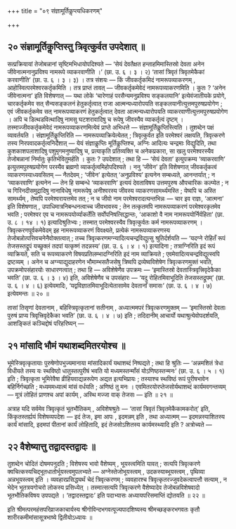 +++
title = "०९ संज्ञामूर्तिकॢप्त्यधिकरणम्"

+++

## २० संज्ञामूर्तिकॢप्तिस्तु त्रिवृत्कुर्वत उपदेशात् ॥

सत्प्रक्रियायां तेजोबन्नानां सृष्टिमभिधायोपदिश्यते — ‘सेयं देवतैक्षत हन्ताहमिमास्तिस्रो देवता अनेन जीवेनात्मनानुप्रविश्य नामरूपे व्याकरवाणीति ।’ (छा. उ. ६ । ३ । २) ‘तासां त्रिवृतं त्रिवृतमेकैकां करवाणीति’ (छा. उ. ६ । ३ । ३) । तत्र संशयः — किं जीवकर्तृकमिदं नामरूपव्याकरणम् , आहोस्वित्परमेश्वरकर्तृकमिति । तत्र प्राप्तं तावत् — जीवकर्तृकमेवेदं नामरूपव्याकरणमिति । कुतः ? ‘अनेन जीवेनात्मना’ इति विशेषणात् — यथा लोके ‘चारेणाहं परसैन्यमनुप्रविश्य सङ्कलयानि’ इत्येवंजातीयके प्रयोगे, चारकर्तृकमेव सत् सैन्यसङ्कलनं हेतुकर्तृत्वात् राजा आत्मन्यध्यारोपयति सङ्कलयानीत्युत्तमपुरुषप्रयोगेण ; एवं जीवकर्तृकमेव सत् नामरूपव्याकरणं हेतुकर्तृत्वात् देवता आत्मन्यध्यारोपयति व्याकरवाणीत्युत्तमपुरुषप्रयोगेण । अपि च डित्थडवित्थादिषु नामसु घटशरावादिषु च रूपेषु जीवस्यैव व्याकर्तृत्वं दृष्टम् । तस्माज्जीवकर्तृकमेवेदं नामरूपव्याकरणमित्येवं प्राप्ते अभिधत्ते — संज्ञामूर्तिकॢप्तिस्त्विति । तुशब्देन पक्षं व्यावर्तयति । संज्ञामूर्तिकॢप्तिरिति — नामरूपव्याक्रियेत्येतत् ; त्रिवृत्कुर्वत इति परमेश्वरं लक्षयति, त्रिवृत्करणे तस्य निरपवादकर्तृत्वनिर्देशात् — येयं संज्ञाकॢप्तिः मूर्तिकॢप्तिश्च, अग्निः आदित्यः चन्द्रमाः विद्युदिति, तथा कुशकाशपलाशादिषु पशुमृगमनुष्यादिषु च, प्रत्याकृति प्रतिव्यक्ति च अनेकप्रकारा, सा खलु परमेश्वरस्यैव तेजोबन्नानां निर्मातुः कृतिर्भवितुमर्हति । कुतः ? उपदेशात् ; तथा हि — ‘सेयं देवता’ इत्युपक्रम्य ‘व्याकरवाणि’ इत्युत्तमपुरुषप्रयोगेण परस्यैव ब्रह्मणो व्याकर्तृत्वमिहोपदिश्यते । ननु ‘जीवेन’ इति विशेषणात् जीवकर्तृकत्वं व्याकरणस्याध्यवसितम् — नैतदेवम् ; ‘जीवेन’ इत्येतत् ‘अनुप्रविश्य’ इत्यनेन सम्बध्यते, आनन्तर्यात् ; न ‘व्याकरवाणि’ इत्यनेन — तेन हि सम्बन्धे ‘व्याकरवाणि’ इत्ययं देवताविषय उत्तमपुरुष औपचारिकः कल्प्येत ; न च गिरिनदीसमुद्रादिषु नानाविधेषु नामरूपेषु अनीश्वरस्य जीवस्य व्याकरणसामर्थ्यमस्ति ; येष्वपि च अस्ति सामर्थ्यम् , तेष्वपि परमेश्वरायत्तमेव तत् ; न च जीवो नाम परमेश्वरादत्यन्तभिन्नः — चार इव राज्ञः, ‘आत्मना’ इति विशेषणात् , उपाधिमात्रनिबन्धनत्वाच्च जीवभावस्य ; तेन तत्कृतमपि नामरूपव्याकरणं परमेश्वरकृतमेव भवति ; परमेश्वर एव च नामरूपयोर्व्याकर्तेति सर्वोपनिषत्सिद्धान्तः, ‘आकाशो वै नाम नामरूपयोर्निर्वहिता’ (छा. उ. ८ । १४ । १) इत्यादिश्रुतिभ्यः ; तस्मात् परमेश्वरस्यैव त्रिवृत्कुर्वतः कर्म नामरूपव्याकरणम् । त्रिवृत्करणपूर्वकमेवेदम् इह नामरूपव्याकरणं विवक्ष्यते, प्रत्येकं नामरूपव्याकरणस्य तेजोबन्नोत्पत्तिवचनेनैवोक्तत्वात् ; तच्च त्रिवृत्करणमग्न्यादित्यचन्द्रविद्युत्सु श्रुतिर्दर्शयति — ‘यदग्ने रोहितँ रूपं तेजसस्तद्रूपं यच्छुक्लं तदपां यत्कृष्णं तदन्नस्य’ (छा. उ. ६ । ४ । १) इत्यादिना ; तत्राग्निरिति इदं रूपं व्याक्रियते, सति च रूपव्याकरणे विषयप्रतिलम्भादग्निरिति इदं नाम व्याक्रियते ; एवमेवादित्यचन्द्रविद्युत्स्वपि द्रष्टव्यम् । अनेन च अग्न्याद्युदाहरणेन भौमाम्भसतैजसेषु त्रिष्वपि द्रव्येष्वविशेषेण त्रिवृत्करणमुक्तं भवति, उपक्रमोपसंहारयोः साधारणत्वात् ; तथा हि — अविशेषेणैव उपक्रमः — ‘इमास्तिस्रो देवतास्त्रिवृत्त्रिवृदेकैका भवति’ (छा. उ. ६ । ३ । ४) इति, अविशेषेणैव च उपसंहारः — ‘यदु रोहितमिवाभूदिति तेजसस्तद्रूपम्’ (छा. उ. ६ । ४ । ६) इत्येवमादिः, ‘यद्वविज्ञातमिवाभूदित्येतासामेव देवतानाँ समासः’ (छा. उ. ६ । ४ । ७) इत्येवमन्तः ॥ २० ॥

तासां तिसृणां देवतानाम् , बहिस्त्रिवृत्कृतानां सतीनाम् , अध्यात्ममपरं त्रिवृत्करणमुक्तम् — ‘इमास्तिस्रो देवताः पुरुषं प्राप्य त्रिवृत्त्रिवृदेकैका भवति’ (छा. उ. ६ । ४ । ७) इति ; तदिदानीम् आचार्यो यथाश्रुत्येवोपदर्शयति, आशङ्कितं कञ्चिद्दोषं परिहरिष्यन् —

## २१ मांसादि भौमं यथाशब्दमितरयोश्च ॥

भूमेस्त्रिवृत्कृतायाः पुरुषेणोपभुज्यमानाया मांसादिकार्यं यथाशब्दं निष्पद्यते ; तथा हि श्रुतिः — ‘अन्नमशितं त्रेधा विधीयते तस्य यः स्थविष्ठो धातुस्तत्पुरीषं भवति यो मध्यमस्तन्माँसं योऽणिष्ठस्तन्मनः’ (छा. उ. ६ । ५ । १) इति ; त्रिवृत्कृता भूमिरेवैषा व्रीहियवाद्यन्नरूपेण अद्यत इत्यभिप्रायः ; तस्याश्च स्थविष्ठं रूपं पुरीषभावेन बहिर्निर्गच्छति ; मध्यममध्यात्मं मांसं वर्धयति ; अणिष्ठं तु मनः । एवमितरयोरप्तेजसोर्यथाशब्दं कार्यमवगन्तव्यम् — मूत्रं लोहितं प्राणश्च अपां कार्यम् , अस्थि मज्जा वाक् तेजसः — इति ॥ २१ ॥

अत्राह यदि सर्वमेव त्रिवृत्कृतं भूतभौतिकम् , अविशेषश्रुतेः — ‘तासां त्रिवृतं त्रिवृतमेकैकामकरोत्’ इति, किंकृतस्तर्ह्ययं विशेषव्यपदेशः — इदं तेजः, इमा आपः , इदमन्नम् इति , तथा अध्यात्मम् — इदमन्नस्याशितस्य कार्यं मांसादि, इदमपां पीतानां कार्यं लोहितादि, इदं तेजसोऽशितस्य कार्यमस्थ्यादि इति ? अत्रोच्यते —

## २२ वैशेष्यात्तु तद्वादस्तद्वादः ॥

तुशब्देन चोदितं दोषमपनुदति ; विशेषस्य भावो वैशेष्यम् , भूयस्त्वमिति यावत् ; सत्यपि त्रिवृत्करणे क्वचित्कस्यचिद्भूतधातोर्भूयस्त्वमुपलभ्यते — अग्नेस्तेजोभूयस्त्वम् , उदकस्याब्भूयस्त्वम् , पृथिव्या अन्नभूयस्त्वम् इति । व्यवहारप्रसिद्ध्यर्थं चेदं त्रिवृत्करणम् ; व्यवहारश्च त्रिवृत्कृतरज्जुवदेकत्वापत्तौ सत्याम् , न भेदेन भूतत्रयगोचरो लोकस्य प्रसिध्येत् । तस्मात्सत्यपि त्रिवृत्करणे वैशेष्यादेव तेजोबन्नविशेषवादो भूतभौतिकविषय उपपद्यते । ‘तद्वादस्तद्वादः’ इति पदाभ्यासः अध्यायपरिसमाप्तिं द्योतयति ॥ २२ ॥

इति श्रीमत्परमहंसपरिव्राजकाचार्यस्य श्रीगोविन्दभगवत्पूज्यपादशिष्यस्य श्रीमच्छङ्करभगवतः कृतौ शारीरकमीमांसासूत्रभाष्ये द्वितीयोऽध्यायः ॥